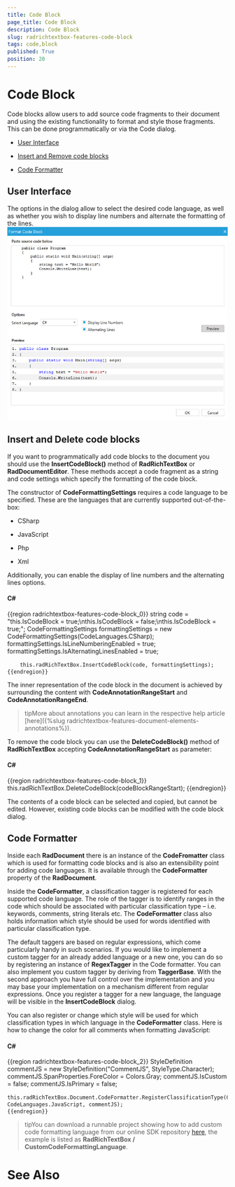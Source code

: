 ```yaml
---
title: Code Block
page_title: Code Block
description: Code Block
slug: radrichtextbox-features-code-block
tags: code,block
published: True
position: 20
---
```


# Code Block



Code blocks allow users to add source code fragments to their document and using the existing functionality to format and style those fragments. This
        can be done programmatically or via the Code dialog.
      

* [User Interface](#user-interface)

* [Insert and Remove code blocks](#insert-and-delete-code-blocks)

* [Code Formatter](#code-formatter)

## User Interface

The options in the dialog allow to select the desired code language, as well as whether you wish to display line numbers and alternate the
          formatting of the lines.
        ![Rad Rich Text Box Features Code Block 01](images/RadRichTextBox_Features_Code_Block_01.png)

## Insert and Delete code blocks

If you want to programmatically add code blocks to the document you should use the __InsertCodeBlock()__ method
          of __RadRichTextBox__ or __RadDocumentEditor__.  These methods accept a code fragment as
          a string and code settings which specify the formatting of the code block.
        

The constructor of __CodeFormattingSettings__ requires a code language to be specified.  These are the languages that are
          currently supported out-of-the-box:
        

* CSharp

* JavaScript

* Php

* Xml

Additionally, you can enable the display of line numbers and the alternating lines options.
        

#### __C#__

{{region radrichtextbox-features-code-block_0}}
		string code = "this.IsCodeBlock = true;\nthis.IsCodeBlock = false;\nthis.IsCodeBlock = true;";
		CodeFormattingSettings formattingSettings = new CodeFormattingSettings(CodeLanguages.CSharp);
		formattingSettings.IsLineNumberingEnabled = true;
		formattingSettings.IsAlternatingLinesEnabled = true;
	
		this.radRichTextBox.InsertCodeBlock(code, formattingSettings);
	{{endregion}}



The inner representation of the code block in the document is achieved by surrounding the content with __CodeAnnotationRangeStart__
          and __CodeAnnotationRangeEnd__.
        

>tipMore about annotations you can learn in the respective help article [here]({%slug radrichtextbox-features-document-elements-annotations%}).
          

To remove the code block you can use the __DeleteCodeBlock()__ method of
          __RadRichTextBox__ accepting __CodeAnnotationRangeStart__ as parameter:
        

#### __C#__

{{region radrichtextbox-features-code-block_1}}
		this.radRichTextBox.DeleteCodeBlock(codeBlockRangeStart);
	{{endregion}}



The contents of a code block can be selected and copied, but cannot be edited. However, existing code blocks can be modified with the code block dialog.
        

## Code Formatter

Inside each __RadDocument__ there is an instance of the __CodeFromatter__ class which is used for formatting
          code blocks and is also an extensibility point for adding code languages. It is available through the __CodeFormatter__ property of
          the __RadDocument__.
        

Inside the __CodeFormatter__, a classification tagger is registered for each supported code language. The role of the tagger is to
          identify ranges in the code which should be associated with particular classification type – i.e. keywords, comments, string literals etc. The
          __CodeFormatter__ class also holds information which style should be used for words identified with particular classification type.
        

The default taggers are based on regular expressions, which come particularly handy in such scenarios. If you would like to implement a custom tagger
          for an already added language or a new one, you can do so by registering an instance of __RegexTagger__ in the Code formatter.
          You can also implement you custom tagger by deriving from __TaggerBase__. With the second approach you have full control over the
          implementation and you may base your implementation on a mechanism different from regular expressions. Once you register a tagger for a new language,
          the language will be visible in the __InsertCodeBlock__ dialog.
        

You can also register or change which style will be used for which classification types in which language in the __CodeFormatter__
          class. Here is how to change the color for all comments when formatting JavaScript:
        

#### __C#__

{{region radrichtextbox-features-code-block_2}}
	StyleDefinition commentJS = new StyleDefinition("CommentJS", StyleType.Character);
	commentJS.SpanProperties.ForeColor = Colors.Gray;
	commentJS.IsCustom = false;
	commentJS.IsPrimary = false;
	
	this.radRichTextBox.Document.CodeFormatter.RegisterClassificationType(ClassificationTypes.Comment, CodeLanguages.JavaScript, commentJS);
	{{endregion}}



>tipYou can download a runnable project showing how to add custom code formatting language from our online SDK repository
            [here](https://github.com/telerik/xaml-sdk), the example is listed as __RadRichTextBox / CustomCodeFormattingLanguage__.
          

# See Also
